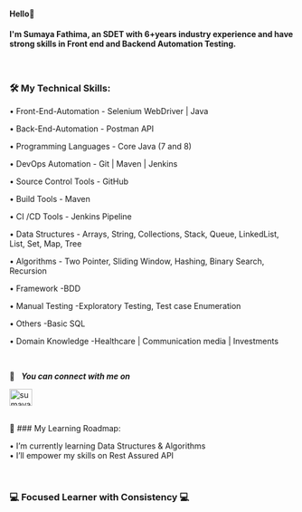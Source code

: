 #### Hello👋

#### I'm Sumaya Fathima, an SDET with 6+years industry experience and have strong skills in Front end and Backend Automation Testing. 

<br>

### 🛠️ My Technical Skills: 

• Front-End-Automation - Selenium WebDriver | Java 

• Back-End-Automation - Postman API

• Programming Languages - Core Java (7 and 8)

• DevOps Automation - Git | Maven | Jenkins 

• Source Control Tools - GitHub

• Build Tools - Maven

• CI /CD Tools - Jenkins Pipeline

• Data Structures - Arrays, String, Collections, Stack, Queue, LinkedList, List, Set, Map, Tree

• Algorithms - Two Pointer, Sliding Window, Hashing, Binary Search, Recursion

• Framework -BDD

• Manual Testing -Exploratory Testing, Test case Enumeration

• Others -Basic SQL

• Domain Knowledge -Healthcare | Communication media | Investments

<br>

 🔗 &nbsp; ***You can connect with me on***
 
<p align="left">
<a href="[https://linkedin.com/in/gautamkrishnar](https://www.linkedin.com/in/sumaya-fathima-sdet)" target="blank"><img align="center" src="https://raw.githubusercontent.com/rahuldkjain/github-profile-readme-generator/master/src/images/icons/Social/linked-in-alt.svg" alt="sumayafathima" height="30" width="40" /></a>
 
<br>
<br>
 
 🌱 ### My Learning Roadmap: 
  
  • I’m currently learning Data Structures & Algorithms <br>
  • I’ll empower my skills on Rest Assured API

 <br>
 
### 💻 Focused Learner with Consistency 💻


 
 
